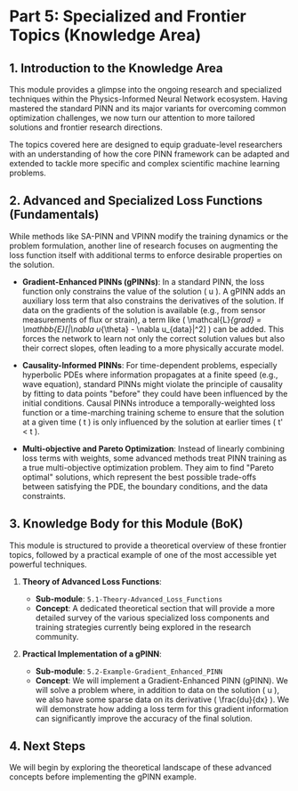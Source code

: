 # Part 5: Specialized and Frontier Topics (Knowledge Area)

## 1. Introduction to the Knowledge Area

This module provides a glimpse into the ongoing research and specialized techniques within the Physics-Informed Neural Network ecosystem. Having mastered the standard PINN and its major variants for overcoming common optimization challenges, we now turn our attention to more tailored solutions and frontier research directions.

The topics covered here are designed to equip graduate-level researchers with an understanding of how the core PINN framework can be adapted and extended to tackle more specific and complex scientific machine learning problems.

## 2. Advanced and Specialized Loss Functions (Fundamentals)

While methods like SA-PINN and VPINN modify the training dynamics or the problem formulation, another line of research focuses on augmenting the loss function itself with additional terms to enforce desirable properties on the solution.

-   **Gradient-Enhanced PINNs (gPINNs)**: In a standard PINN, the loss function only constrains the value of the solution \( u \). A gPINN adds an auxiliary loss term that also constrains the derivatives of the solution. If data on the gradients of the solution is available (e.g., from sensor measurements of flux or strain), a term like \( \mathcal{L}_{grad} = \mathbb{E}[|\nabla u_{\theta} - \nabla u_{data}|^2] \) can be added. This forces the network to learn not only the correct solution values but also their correct slopes, often leading to a more physically accurate model.

-   **Causality-Informed PINNs**: For time-dependent problems, especially hyperbolic PDEs where information propagates at a finite speed (e.g., wave equation), standard PINNs might violate the principle of causality by fitting to data points "before" they could have been influenced by the initial conditions. Causal PINNs introduce a temporally-weighted loss function or a time-marching training scheme to ensure that the solution at a given time \( t \) is only influenced by the solution at earlier times \( t' < t \).

-   **Multi-objective and Pareto Optimization**: Instead of linearly combining loss terms with weights, some advanced methods treat PINN training as a true multi-objective optimization problem. They aim to find "Pareto optimal" solutions, which represent the best possible trade-offs between satisfying the PDE, the boundary conditions, and the data constraints.

## 3. Knowledge Body for this Module (BoK)

This module is structured to provide a theoretical overview of these frontier topics, followed by a practical example of one of the most accessible yet powerful techniques.

1.  **Theory of Advanced Loss Functions**:
    -   **Sub-module**: `5.1-Theory-Advanced_Loss_Functions`
    -   **Concept**: A dedicated theoretical section that will provide a more detailed survey of the various specialized loss components and training strategies currently being explored in the research community.

2.  **Practical Implementation of a gPINN**:
    -   **Sub-module**: `5.2-Example-Gradient_Enhanced_PINN`
    -   **Concept**: We will implement a Gradient-Enhanced PINN (gPINN). We will solve a problem where, in addition to data on the solution \( u \), we also have some sparse data on its derivative \( \frac{du}{dx} \). We will demonstrate how adding a loss term for this gradient information can significantly improve the accuracy of the final solution.

## 4. Next Steps

We will begin by exploring the theoretical landscape of these advanced concepts before implementing the gPINN example.
